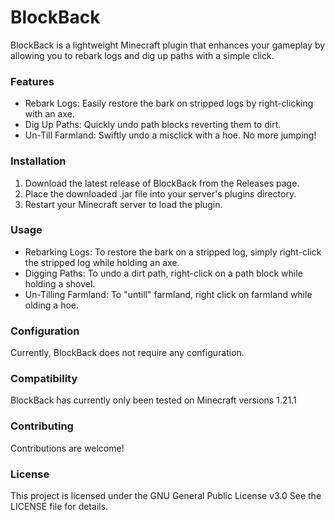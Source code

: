 # BlockBack

BlockBack is a lightweight Minecraft plugin that enhances your gameplay by allowing you to rebark logs and dig up paths with a simple click.


### Features

- Rebark Logs: Easily restore the bark on stripped logs by right-clicking with an axe.
- Dig Up Paths: Quickly undo path blocks reverting them to dirt.
- Un-Till Farmland: Swiftly undo a misclick with a hoe. No more jumping!


### Installation

1. Download the latest release of BlockBack from the Releases page.
2. Place the downloaded .jar file into your server's plugins directory.
3. Restart your Minecraft server to load the plugin.


### Usage

- Rebarking Logs: To restore the bark on a stripped log, simply right-click the stripped log while holding an axe.
- Digging Paths: To undo a dirt path, right-click on a path block while holding a shovel.
- Un-Tilling Farmland: To "untill" farmland, right click on farmland while olding a hoe.


### Configuration

Currently, BlockBack does not require any configuration.


### Compatibility

BlockBack has currently only been tested on Minecraft versions 1.21.1


### Contributing

Contributions are welcome!


### License

This project is licensed under the GNU General Public License v3.0 See the LICENSE file for details.
